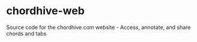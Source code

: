 # chordhive-web
Source code for the chordhive.com website - Access, annotate, and share chords and tabs
